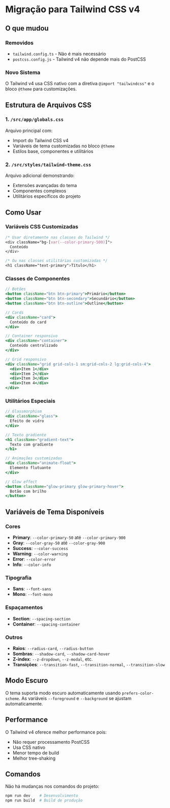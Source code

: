 # Migração para Tailwind CSS v4

## O que mudou

### Removidos

- `tailwind.config.ts` - Não é mais necessário
- `postcss.config.js` - Tailwind v4 não depende mais do PostCSS

### Novo Sistema

O Tailwind v4 usa CSS nativo com a diretiva `@import "tailwindcss"` e o bloco `@theme` para customizações.

## Estrutura de Arquivos CSS

### 1. `/src/app/globals.css`

Arquivo principal com:

- Import do Tailwind CSS v4
- Variáveis de tema customizadas no bloco `@theme`
- Estilos base, componentes e utilitários

### 2. `/src/styles/tailwind-theme.css`

Arquivo adicional demonstrando:

- Extensões avançadas do tema
- Componentes complexos
- Utilitários específicos do projeto

## Como Usar

### Variáveis CSS Customizadas

```css
/* Usar diretamente nas classes do Tailwind */
<div className="bg-[var(--color-primary-500)]">
  Conteúdo
</div>

/* Ou nas classes utilitárias customizadas */
<h1 className="text-primary">Título</h1>
```

### Classes de Componentes

```jsx
// Botões
<button className="btn btn-primary">Primário</button>
<button className="btn btn-secondary">Secundário</button>
<button className="btn btn-outline">Outline</button>

// Cards
<div className="card">
  Conteúdo do card
</div>

// Container responsivo
<div className="container">
  Conteúdo centralizado
</div>

// Grid responsivo
<div className="grid grid-cols-1 sm:grid-cols-2 lg:grid-cols-4">
  <div>Item 1</div>
  <div>Item 2</div>
  <div>Item 3</div>
  <div>Item 4</div>
</div>
```

### Utilitários Especiais

```jsx
// Glassmorphism
<div className="glass">
  Efeito de vidro
</div>

// Texto gradiente
<h1 className="gradient-text">
  Texto com gradiente
</h1>

// Animações customizadas
<div className="animate-float">
  Elemento flutuante
</div>

// Glow effect
<button className="glow-primary glow-primary-hover">
  Botão com brilho
</button>
```

## Variáveis de Tema Disponíveis

### Cores

- **Primary**: `--color-primary-50` até `--color-primary-900`
- **Gray**: `--color-gray-50` até `--color-gray-900`
- **Success**: `--color-success`
- **Warning**: `--color-warning`
- **Error**: `--color-error`
- **Info**: `--color-info`

### Tipografia

- **Sans**: `--font-sans`
- **Mono**: `--font-mono`

### Espaçamentos

- **Section**: `--spacing-section`
- **Container**: `--spacing-container`

### Outros

- **Raios**: `--radius-card`, `--radius-button`
- **Sombras**: `--shadow-card`, `--shadow-card-hover`
- **Z-index**: `--z-dropdown`, `--z-modal`, etc.
- **Transições**: `--transition-fast`, `--transition-normal`, `--transition-slow`

## Modo Escuro

O tema suporta modo escuro automaticamente usando `prefers-color-scheme`. As variáveis `--foreground` e `--background` se ajustam automaticamente.

## Performance

O Tailwind v4 oferece melhor performance pois:

- Não requer processamento PostCSS
- Usa CSS nativo
- Menor tempo de build
- Melhor tree-shaking

## Comandos

Não há mudanças nos comandos do projeto:

```bash
npm run dev    # Desenvolvimento
npm run build  # Build de produção
```
